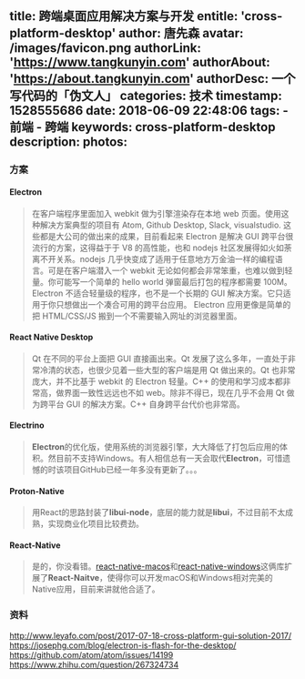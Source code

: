 title: 跨端桌面应用解决方案与开发
entitle: 'cross-platform-desktop'
author: 唐先森
avatar: /images/favicon.png
authorLink: 'https://www.tangkunyin.com'
authorAbout: 'https://about.tangkunyin.com'
authorDesc: 一个写代码的「伪文人」
categories: 技术
timestamp: 1528555686
date: 2018-06-09 22:48:06
tags: 
    - 前端
    - 跨端
keywords: cross-platform-desktop
description:
photos:
---

### 方案

#### Electron

> 在客户端程序里面加入 webkit 做为引擎渲染存在本地 web 页面。使用这种解决方案典型的项目有 Atom, Github Desktop, Slack, visualstudio. 这些都是大公司的做出来的成果，目前看起来 Electron 是解决 GUI 跨平台很流行的方案，这得益于于 V8 的高性能，也和 nodejs 社区发展得如火如荼离不开关系。nodejs 几乎快变成了适用于任意地方万金油一样的编程语言。可是在客户端潜入一个 webkit 无论如何都会非常笨重，也难以做到轻量。你可能写一个简单的 hello world 弹窗最后打包的程序都需要 100M。 Electron 不适合轻量级的程序，也不是一个长期的 GUI 解决方案。它只适用于你只想做出一个凑合可用的跨平台应用。 Electron 应用更像是简单的把 HTML/CSS/JS 搬到一个不需要输入网址的浏览器里面。


#### React Native Desktop

> Qt 在不同的平台上面把 GUI 直接画出来。Qt 发展了这么多年，一直处于非常冷清的状态，也很少见着一些大型的客户端是用 Qt 做出来的。Qt 也非常庞大，并不比基于 webkit 的 Electron 轻量。C++ 的使用和学习成本都非常高，做界面一致性远远也不如 web。除非不得已，现在几乎不会用 Qt 做为跨平台 GUI 的解决方案。C++ 自身跨平台代价也非常高。

#### Electrino

> **Electron**的优化版，使用系统的浏览器引擎，大大降低了打包后应用的体积。然目前不支持Windows。有人相信总有一天会取代**Electron**，可惜遗憾的时该项目GitHub已经一年多没有更新了。。。

#### Proton-Native

> 用React的思路封装了**libui-node**，底层的能力就是**libui**，不过目前不太成熟，实现商业化项目比较费劲。


#### React-Native

> 是的，你没看错。[react-native-macos](https://github.com/ptmt/react-native-macos)和[react-native-windows](https://github.com/Microsoft/react-native-windows)这俩库扩展了**React-Naitve**，使得你可以开发macOS和Windows相对完美的Native应用，目前来讲就他合适了。


### 资料

http://www.leyafo.com/post/2017-07-18-cross-platform-gui-solution-2017/
https://josephg.com/blog/electron-is-flash-for-the-desktop/
https://github.com/atom/atom/issues/14199
https://www.zhihu.com/question/267324734


